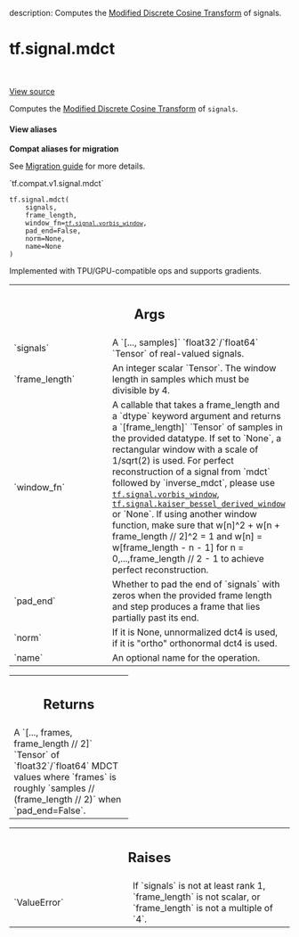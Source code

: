 description: Computes the [Modified Discrete Cosine Transform][mdct] of signals.

<div itemscope itemtype="http://developers.google.com/ReferenceObject">
<meta itemprop="name" content="tf.signal.mdct" />
<meta itemprop="path" content="Stable" />
</div>

# tf.signal.mdct

<!-- Insert buttons and diff -->

<table class="tfo-notebook-buttons tfo-api nocontent" align="left">

</table>

<a target="_blank" class="external" href="/code/stable/tensorflow/python/ops/signal/spectral_ops.py">View source</a>



Computes the [Modified Discrete Cosine Transform][mdct] of `signals`.


<section class="expandable">
  <h4 class="showalways">View aliases</h4>
  <p>
<b>Compat aliases for migration</b>
<p>See
<a href="https://www.tensorflow.org/guide/migrate">Migration guide</a> for
more details.</p>
<p>`tf.compat.v1.signal.mdct`</p>
</p>
</section>

<pre class="devsite-click-to-copy prettyprint lang-py tfo-signature-link">
<code>tf.signal.mdct(
    signals,
    frame_length,
    window_fn=<a href="../../tf/signal/vorbis_window.md"><code>tf.signal.vorbis_window</code></a>,
    pad_end=False,
    norm=None,
    name=None
)
</code></pre>



<!-- Placeholder for "Used in" -->

Implemented with TPU/GPU-compatible ops and supports gradients.

<!-- Tabular view -->
 <table class="responsive fixed orange">
<colgroup><col width="214px"><col></colgroup>
<tr><th colspan="2"><h2 class="add-link">Args</h2></th></tr>

<tr>
<td>
`signals`<a id="signals"></a>
</td>
<td>
A `[..., samples]` `float32`/`float64` `Tensor` of real-valued
signals.
</td>
</tr><tr>
<td>
`frame_length`<a id="frame_length"></a>
</td>
<td>
An integer scalar `Tensor`. The window length in samples
which must be divisible by 4.
</td>
</tr><tr>
<td>
`window_fn`<a id="window_fn"></a>
</td>
<td>
A callable that takes a frame_length and a `dtype` keyword
argument and returns a `[frame_length]` `Tensor` of samples in the
provided datatype. If set to `None`, a rectangular window with a scale of
1/sqrt(2) is used. For perfect reconstruction of a signal from `mdct`
followed by `inverse_mdct`, please use <a href="../../tf/signal/vorbis_window.md"><code>tf.signal.vorbis_window</code></a>,
<a href="../../tf/signal/kaiser_bessel_derived_window.md"><code>tf.signal.kaiser_bessel_derived_window</code></a> or `None`. If using another
window function, make sure that w[n]^2 + w[n + frame_length // 2]^2 = 1
and w[n] = w[frame_length - n - 1] for n = 0,...,frame_length // 2 - 1 to
achieve perfect reconstruction.
</td>
</tr><tr>
<td>
`pad_end`<a id="pad_end"></a>
</td>
<td>
Whether to pad the end of `signals` with zeros when the provided
frame length and step produces a frame that lies partially past its end.
</td>
</tr><tr>
<td>
`norm`<a id="norm"></a>
</td>
<td>
If it is None, unnormalized dct4 is used, if it is "ortho"
orthonormal dct4 is used.
</td>
</tr><tr>
<td>
`name`<a id="name"></a>
</td>
<td>
An optional name for the operation.
</td>
</tr>
</table>



<!-- Tabular view -->
 <table class="responsive fixed orange">
<colgroup><col width="214px"><col></colgroup>
<tr><th colspan="2"><h2 class="add-link">Returns</h2></th></tr>
<tr class="alt">
<td colspan="2">
A `[..., frames, frame_length // 2]` `Tensor` of `float32`/`float64`
MDCT values where `frames` is roughly `samples // (frame_length // 2)`
when `pad_end=False`.
</td>
</tr>

</table>



<!-- Tabular view -->
 <table class="responsive fixed orange">
<colgroup><col width="214px"><col></colgroup>
<tr><th colspan="2"><h2 class="add-link">Raises</h2></th></tr>

<tr>
<td>
`ValueError`<a id="ValueError"></a>
</td>
<td>
If `signals` is not at least rank 1, `frame_length` is
not scalar, or `frame_length` is not a multiple of `4`.
</td>
</tr>
</table>


[mdct]: https://en.wikipedia.org/wiki/Modified_discrete_cosine_transform